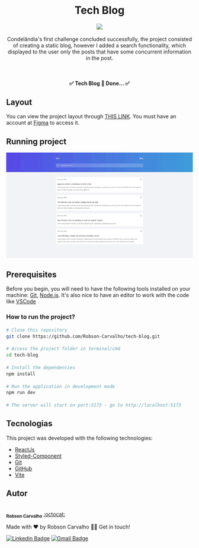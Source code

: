 <h1 align="center">Tech Blog</h1>

<p align="center">
  <a href="https://rocketflix-zeta.vercel.app/">
    <img src="http://img.shields.io/static/v1?laabel=STATUS&message=In%20Production&color=3EA1DB&style=for-the-badge"/>
  </a>
</p>

<p align="center">Condelândia's first challenge concluded successfully, the project consisted of creating a static blog, however I added a search functionality, which displayed to the user only the posts that have some concurrent information in the post.</p>



<br>
<h4 align="center"> 
	✅  Tech Blog 🚀 Done...  ✅
</h4>


## Layout

You can view the project layout through [THIS LINK](https://www.figma.com/file/Yb9IBH56g7T1hdIyZ3BMNO/Desafios---Codel%C3%A2ndia?node-id=624%3A2&t=CprqmTKShrNTicCW-0). You must have an account at [Figma](https://figma.com) to access it.


## Running project

<p align="center">
  <img src="https://github.com/Robson-Carvalho/tech-blog/blob/main/public/project.gif" />
</p>

## Prerequisites

Before you begin, you will need to have the following tools installed on your machine:
[Git](https://git-scm.com), [Node.js](https://nodejs.org/en/).
It's also nice to have an editor to work with the code like [VSCode](https://code.visualstudio.com/)

### How to run the project?

```bash
# Clone this repository
git clone https://github.com/Robson-Carvalho/tech-blog.git

# Access the project folder in terminal/cmd
cd tech-blog 

# Install the dependencies
npm install

# Run the application in development mode
npm run dev

# The server will start on port:5173 - go to http://localhost:5173
```

## Tecnologias

This project was developed with the following technologies:

- [ReactJs](https://reactjs.org/)
- [Styled-Component](https://styled-components.com/)
- [Git](https://git-scm.com/)
- [GitHub](https://github.com/)
- [Vite](https://vitejs.dev/)


## Autor
<a href="https://github.com/Robson-Carvalho">
 <img style="border-radius="50px; src="https://avatars.githubusercontent.com/u/82351564?v=4" width="100px;" alt=""/>
 <br />
 <sub><b>Robson Carvalho</b></sub></a> <a href="https://github.com/Robson-Carvalho" title="GitHub">:octocat:</a>


Made with ❤️ by Robson Carvalho 👋🏽 Get in touch!

[![Linkedin Badge](https://img.shields.io/badge/-Robson-blue?style=flat-square&logo=Linkedin&logoColor=white&link=https://www.linkedin.com/in/devrobson/)](https://www.linkedin.com/in/devrobson/)
[![Gmail Badge](https://img.shields.io/badge/-robson73904@gmail.com-c14438?style=flat-square&logo=Gmail&logoColor=white&link=mailto:robson73904@gmail.com)](mailto:robson73904@gmail.com)
